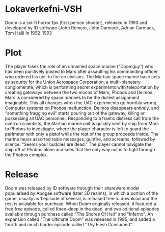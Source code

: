# Lokaverkefni-VSH

<p>Doom is a sci-fi horror fps (first person shooter), released in 1993 and developed by ID software (John Romero, John Carmack, Adrian Carmack, Tom Hall) in 1992-1993</p>
			<h1>Plot</h1>
			<p>The player takes the role of an unnamed space marine ("Doomguy") who has been punitively posted to Mars after assaulting his commanding officer, who ordered his unit to fire on
			   civilians. The Martian space marine base acts as security for the Union Aerospace Corporation, a multi-planetary conglomerate, which is performing secret experiments with
			   teleportation by creating gateways between the two moons of Mars, Phobos and Deimos. Mars is considered by space marines to be the dullest assignment imaginable. This all
			   changes when the UAC experiments go horribly wrong. Computer systems on Phobos malfunction, Deimos disappears entirely, and "something fragging evil" starts pouring out of
			   the gateway, killing or possessing all UAC personnel. Responding to a frantic distress call from the overrun scientists, the Martian marine unit is quickly sent by ship from
			   Mars to Phobos to investigate, where the player character is left to guard the perimeter with only a pistol while the rest of the group proceeds inside. The marine hears assorted
			   radio messages, gunfire, and screams, followed by silence: "Seems your buddies are dead." The player cannot navigate the ship off of Phobos alone and sees that the only way out is
			   to fight through the Phobos complex.
			<h1>Release</h1>
			<p>Doom was released by ID software through their shareware model popularised by Apogee software (later 3D realms), in which a portion of the game, usually as 1 episode of several, is released
			   free to download and the rest is avialable for purchase. When Doom originally released, it featured a free free episode, called Knee-deep in the dead, and two aditional episodes
			   available through purchase called "The Shores Of Hell" and "Inferno". An expansion called "The Ultimate Doom" was released in 1995, and added a fourth and much harder episode
			   called "Thy Flesh Consumed".</p>
